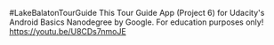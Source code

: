 #LakeBalatonTourGuide
This Tour Guide App (Project 6) for Udacity's Android Basics Nanodegree by Google. For education purposes only!
https://youtu.be/U8CDs7nmoJE
